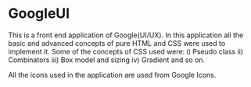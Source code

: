 # GoogleUI
This is a front end application of Google(UI/UX). 
In this application all the basic and advanced concepts of pure HTML and CSS were used to implement it.
Some of the concepts of CSS used were:
i) Pseudo class
ii) Combinators
iii) Box model and sizing
iv) Gradient and so on.

All the icons used in the application are used from Google Icons.

